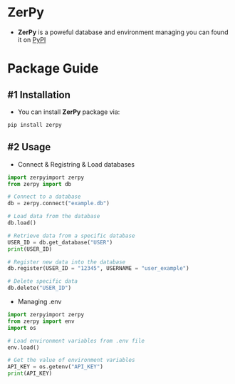 # ZerPy
- **ZerPy** is a poweful database and environment managing you can found it on [PyPI](https://pypi.org/project/zerpy)
# Package Guide
## #1 Installation
- You can install **ZerPy** package via:
```bash
pip install zerpy
```
## #2 Usage
- Connect & Registring & Load databases
```python
import zerpyimport zerpy
from zerpy import db

# Connect to a database
db = zerpy.connect("example.db")

# Load data from the database
db.load()

# Retrieve data from a specific database
USER_ID = db.get_database("USER")
print(USER_ID)

# Register new data into the database
db.register(USER_ID = "12345", USERNAME = "user_example")

# Delete specific data
db.delete("USER_ID")
```
- Managing .env
```python
import zerpyimport zerpy
from zerpy import env
import os

# Load environment variables from .env file
env.load()

# Get the value of environment variables
API_KEY = os.getenv("API_KEY")
print(API_KEY)
```
